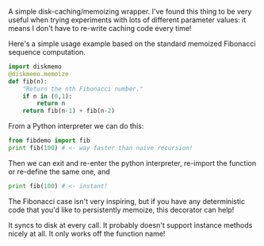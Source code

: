 A simple disk-caching/memoizing wrapper. I've found this thing to be very
useful when trying experiments with lots of different parameter values: it
means I don't have to re-write caching code every time!

Here's a simple usage example based on the standard memoized Fibonacci sequence
computation.

```python
import diskmemo
@diskmemo.memoize
def fib(n):
    "Return the nth Fibonacci number."
    if n in (0,1):
        return n
    return fib(n-1) + fib(n-2)
```

From a Python interpreter we can do this:

```python
from fibdemo import fib
print fib(100) # <- way faster than naive recursion!
```

Then we can exit and re-enter the python interpreter, re-import the function or
re-define the same one, and

```python
print fib(100) # <- instant!
```

The Fibonacci case isn't very inspiring, but if you have any deterministic code
that you'd like to persistently memoize, this decorator can help!

It syncs to disk at every call. It probably doesn't support instance methods
nicely at all. It only works off the function name!
